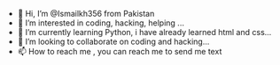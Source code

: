 - 👋 Hi, I’m @Ismailkh356 from Pakistan 
- 👀 I’m interested in coding, hacking, helping ...
- 🌱 I’m currently learning Python, i have already learned html and css...
- 💞️ I’m looking to collaborate on coding and hacking...
- 📫 How to reach me , you can reach me to send me text

<!---
Ismailkh356/Ismailkh356 is a ✨ special ✨ repository because its `README.md` (this file) appears on your GitHub profile.
You can click the Preview link to take a look at your changes.
--->
